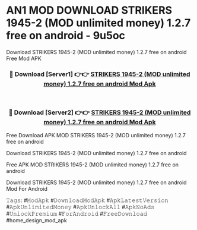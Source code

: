 # AN1 MOD DOWNLOAD STRIKERS 1945-2 (MOD unlimited money) 1.2.7 free on android - 9u5oc
Download STRIKERS 1945-2 (MOD unlimited money) 1.2.7 free on android Free Mod APK

<div align="center">
<h3>🔴 Download [Server1] 👉👉 <a href="https://apk-comot.site?title=STRIKERS_1945-2_(MOD_unlimited_money)_1.2.7_free_on_android">STRIKERS 1945-2 (MOD unlimited money) 1.2.7 free on android Mod Apk</a></h3><br>

<h3>🔴 Download [Server2] 👉👉 <a href="https://apk-comot.site?title=STRIKERS_1945-2_(MOD_unlimited_money)_1.2.7_free_on_android">STRIKERS 1945-2 (MOD unlimited money) 1.2.7 free on android Mod Apk</a></h3>
</div>


Free Download APK MOD STRIKERS 1945-2 (MOD unlimited money) 1.2.7 free on android

Download STRIKERS 1945-2 (MOD unlimited money) 1.2.7 free on android 

Free APK MOD STRIKERS 1945-2 (MOD unlimited money) 1.2.7 free on android 

Download STRIKERS 1945-2 (MOD unlimited money) 1.2.7 free on android Mod For Android

𝚃𝚊𝚐𝚜: #𝙼𝚘𝚍𝙰𝚙𝚔 #𝙳𝚘𝚠𝚗𝚕𝚘𝚊𝚍𝙼𝚘𝚍𝙰𝚙𝚔 #𝙰𝚙𝚔𝙻𝚊𝚝𝚎𝚜𝚝𝚅𝚎𝚛𝚜𝚒𝚘𝚗 #𝙰𝚙𝚔𝚄𝚗𝚕𝚒𝚖𝚒𝚝𝚎𝚍𝙼𝚘𝚗𝚎𝚢 #𝙰𝚙𝚔𝚄𝚗𝚕𝚘𝚌𝚔𝙰𝚕𝚕 #𝙰𝚙𝚔𝙽𝚘𝙰𝚍𝚜 #𝚄𝚗𝚕𝚘𝚌𝚔𝙿𝚛𝚎𝚖𝚒𝚞𝚖 #𝙵𝚘𝚛𝙰𝚗𝚍𝚛𝚘𝚒𝚍 #𝙵𝚛𝚎𝚎𝙳𝚘𝚠𝚗𝚕𝚘𝚊𝚍 #home_design_mod_apk